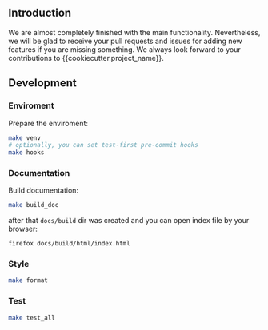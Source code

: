 ## Introduction
We are almost completely finished with the main functionality. Nevertheless, we will be glad to receive your pull requests and issues for adding new features if you are missing something.
We always look forward to your contributions to {{cookiecutter.project_name}}. 

## Development
### Enviroment
Prepare the enviroment:

```bash
make venv
# optionally, you can set test-first pre-commit hooks
make hooks
```
### Documentation
Build documentation:
```bash
make build_doc
```
after that `docs/build` dir was created and you can open index file by your browser:
```bash
firefox docs/build/html/index.html
```
### Style
```bash
make format
```
### Test
```bash
make test_all
```